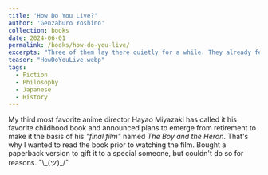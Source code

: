 ```yaml
---
title: 'How Do You Live?'
author: 'Genzaburo Yoshino'
collection: books
date: 2024-06-01
permalink: /books/how-do-you-live/
excerpts: "Three of them lay there quietly for a while. They already felt close enough that there was no need to speak. How nice it was just to lie there in silence."
teaser: "HowDoYouLive.webp"
tags:
  - Fiction
  - Philosophy
  - Japanese
  - History
---
```


My third most favorite anime director Hayao Miyazaki has called it his favorite childhood book and announced plans to emerge from retirement to make it the basis of his *"final film"* named *The Boy and the Heron*. That's why I wanted to read the book prior to watching the film. Bought a paperback version to gift it to a special someone, but couldn't do so for reasons. ¯\\\_(ツ)_/¯